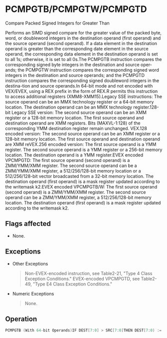 # PCMPGTB/PCMPGTW/PCMPGTD

Compare Packed Signed Integers for Greater Than

Performs an SIMD signed compare for the greater value of the packed byte, word, or doubleword integers in the destination operand (first operand) and the source operand (second operand).
If a data element in the destination operand is greater than the corresponding date element in the source operand, the corresponding data element in the destination operand is set to all 1s; otherwise, it is set to all 0s.The PCMPGTB instruction compares the corresponding signed byte integers in the destination and source oper-ands; the PCMPGTW instruction compares the corresponding signed word integers in the destination and source operands; and the PCMPGTD instruction compares the corresponding signed doubleword integers in the destina-tion and source operands.In 64-bit mode and not encoded with VEX/EVEX, using a REX prefix in the form of REX.R permits this instruction to access additional registers (XMM8-XMM15).Legacy SSE instructions: The source operand can be an MMX technology register or a 64-bit memory location.
The destination operand can be an MMX technology register.128-bit Legacy SSE version: The second source operand can be an XMM register or a 128-bit memory location.
The first source operand and destination operand are XMM registers.
Bits (MAXVL-1:128) of the corresponding YMM destination register remain unchanged.
VEX.128 encoded version: The second source operand can be an XMM register or a 128-bit memory location.
The first source operand and destination operand are XMM reVEX.256 encoded version: The first source operand is a YMM register.
The second source operand is a YMM register or a 256-bit memory location.
The destination operand is a YMM register.EVEX encoded VPCMPGTD: The first source operand (second operand) is a ZMM/YMM/XMM register.
The second source operand can be a ZMM/YMM/XMM register, a 512/256/128-bit memory location or a 512/256/128-bit vector broadcasted from a 32-bit memory location.
The destination operand (first operand) is a mask register updated according to the writemask k2.EVEX encoded VPCMPGTB/W: The first source operand (second operand) is a ZMM/YMM/XMM register.
The second source operand can be a ZMM/YMM/XMM register, a 512/256/128-bit memory location.
The destination operand (first operand) is a mask register updated according to the writemask k2.

## Flags affected

- None.

## Exceptions

- Other Exceptions
  > Non-EVEX-encoded instruction, see Table2-21, "Type 4 Class Exception Conditions."
  > EVEX-encoded VPCMPGTD, see Table2-49, "Type E4 Class Exception Conditions."
- Numeric Exceptions
  > None.

## Operation

```C
PCMPGTB (With 64-bit Operands)IF DEST[7:0] > SRC[7:0]THEN DEST[7:0) := FFH; ELSE DEST[7:0] := 0; FI;(* Continue comparison of 2nd through 7th bytes in DEST and SRC *)IF DEST[63:56] > SRC[63:56]THEN DEST[63:56] := FFH;ELSE DEST[63:56] := 0; FI;COMPARE_BYTES_GREATER (SRC1, SRC2)IF SRC1[7:0] > SRC2[7:0]THEN DEST[7:0] := FFH;ELSE DEST[7:0] := 0; FI;(* Continue comparison of 2nd through 15th bytes in SRC1 and SRC2 *)IF SRC1[127:120] > SRC2[127:120]THEN DEST[127:120] := FFH;ELSE DEST[127:120] := 0; FI;COMPARE_WORDS_GREATER (SRC1, SRC2)IF SRC1[15:0] > SRC2[15:0]THEN DEST[15:0] := FFFFH;ELSE DEST[15:0] := 0; FI;(* Continue comparison of 2nd through 7th 16-bit words in SRC1 and SRC2 *)IF SRC1[127:112] > SRC2[127:112]THEN DEST[127:112] := FFFFH;ELSE DEST[127:112] := 0; FI;COMPARE_DWORDS_GREATER (SRC1, SRC2)IF SRC1[31:0] > SRC2[31:0]THEN DEST[31:0] := FFFFFFFFH;ELSE DEST[31:0] := 0; FI;(* Continue comparison of 2nd through 3rd 32-bit dwords in SRC1 and SRC2 *)IF SRC1[127:96] > SRC2[127:96]THEN DEST[127:96] := FFFFFFFFH;ELSE DEST[127:96] := 0; FI;PCMPGTB (With 128-bit Operands)VPCMPGTB (VEX.128 Encoded Version)DEST[127:0] := COMPARE_BYTES_GREATER(SRC1,SRC2)DEST[MAXVL-1:128] := 0VPCMPGTB (VEX.256 Encoded Version)DEST[127:0] := COMPARE_BYTES_GREATER(SRC1[127:0],SRC2[127:0])DEST[255:128] := COMPARE_BYTES_GREATER(SRC1[255:128],SRC2[255:128])DEST[MAXVL-1:256] := 0VPCMPGTB (EVEX Encoded Versions)(KL, VL) = (16, 128), (32, 256), (64, 512)FOR j := 0 TO KL-1i := j * 8IF k2[j] OR *no writemask*THEN /* signed comparison */CMP := SRC1[i+7:i] > SRC2[i+7:i];IF CMP = TRUETHEN DEST[j] := 1;ELSE DEST[j] := 0; FI;ELSE DEST[j] := 0; zeroing-masking onlyFI;FI;ENDFORDEST[MAX_KL-1:KL] := 0PCMPGTW (With 64-bit Operands)IF DEST[15:0] > SRC[15:0] THEN DEST[15:0] := FFFFH;ELSE DEST[15:0] := 0; FI;(* Continue comparison of 2nd and 3rd words in DEST and SRC *)IF DEST[63:48] > SRC[63:48]THEN DEST[63:48] := FFFFH;ELSE DEST[63:48] := 0; FI;PCMPGTW (With 128-bit Operands)DEST[127:0] := COMPARE_WORDS_GREATER(DEST[127:0],SRC[127:0])DEST[MAXVL-1:128] (Unmodified)VPCMPGTW (VEX.128 Encoded Version)DEST[127:0] := COMPARE_WORDS_GREATER(SRC1,SRC2)DEST[MAXVL-1:128] := 0VPCMPGTW (VEX.256 Encoded Version)DEST[127:0] := COMPARE_WORDS_GREATER(SRC1[127:0],SRC2[127:0])DEST[255:128] := COMPARE_WORDS_GREVPCMPGTW (EVEX Encoded Versions)(KL, VL) = (8, 128), (16, 256), (32, 512)FOR j := 0 TO KL-1i := j * 16IF k2[j] OR *no writemask*THEN /* signed comparison */CMP := SRC1[i+15:i] > SRC2[i+15:i];IF CMP = TRUETHEN DEST[j] := 1;ELSE DEST[j] := 0; FI;ELSE DEST[j] := 0; zeroing-masking onlyFI;FI;ENDFORDEST[MAX_KL-1:KL] := 0PCMPGTD (With 64-bit Operands)IF DEST[31:0] > SRC[31:0]THEN DEST[31:0] := FFFFFFFFH; ELSE DEST[31:0] := 0; FI;IF DEST[63:32] > SRC[63:32]THEN DEST[63:32] := FFFFFFFFH;ELSE DEST[63:32] := 0; FI;PCMPGTD (With 128-bit Operands)DEST[127:0] := COMPARE_DWORDS_GREATER(DEST[127:0],SRC[127:0])DEST[MAXVL-1:128] (Unmodified)VPCMPGTD (VEX.128 Encoded Version)DEST[127:0] := COMPARE_DWORDS_GREATER(SRC1,SRC2)DEST[MAXVL-1:128] := 0VPCMPGTD (VEX.256 Encoded Version)DEST[127:0] := COMPARE_DWORDS_GREATER(SRC1[127:0],SRC2[127:0])DEST[255:128] := COMPARE_DWORDS_GREATER(SRC1[255:128],SRC2[255:128])DEST[MAXVL-1:256] := 0VPCMPGTD (EVEX Encoded Versions)(KL, VL) = (4, 128), (8, 256), (8, 512)FOR j := 0 TO KL-1i := j * 32IF k2[j] OR *no writemask*THEN /* signed comparison */IF (EVEX.b = 1) AND (SRC2 *is memory*)THEN CMP := SRC1[i+31:i] > SRC2[31:0];ELSE CMP := SRC1[i+31:i] > SRC2[i+31:i];FI;IF CMP = TRUETHEN DEST[j] := 1;ELSE DEST[j] := 0; FI;ELSE DEST[j] := 0; zeroing-masking onlyDEST[MAX_KL-1:KL] := 0Intel C/C++ Compiler Intrinsic EquivalentsVPCMPGTB __mmask64 _mm512_cmpgt_epi8_mask(__m512i a, __m512i b);VPCMPGTB __mmask64 _mm512_mask_cmpgt_epi8_mask(__mmask64 k, __m512i a, __m512i b);VPCMPGTB __mmask32 _mm256_cmpgt_epi8_mask(__m256i a, __m256i b);VPCMPGTB __mmask32 _mm256_mask_cmpgt_epi8_mask(__mmask32 k, __m256i a, __m256i b);VPCMPGTB __mmask16 _mm_cmpgt_epi8_mask(__m128i a, __m128i b);VPCMPGTB __mmask16 _mm_mask_cmpgt_epi8_mask(__mmask16 k, __m128i a, __m128i b);VPCMPGTD __mmask16 _mm512_cmpgt_epi32_mask(__m512i a, __m512i b);VPCMPGTD __mmask16 _mm512_mask_cmpgt_epi32_mask(__mmask16 k, __m512i a, __m512i b);VPCMPGTD __mmask8 _mm256_cmpgt_epi32_mask(__m256i a, __m256i b);VPCMPGTD __mmask8 _mm256_mask_cmpgt_epi32_mask(__mmask8 k, __m256i a, __m256i b);VPCMPGTD __mmask8 _mm_cmpgt_epi32_mask(__m128i a, __m128i b);VPCMPGTD __mmask8 _mm_mask_cmpgt_epi32_mask(__mmask8 k, __m128i a, __m128i b);VPCMPGTW __mmask32 _mm512_cmpgt_epi16_mask(__m512i a, __m512i b);VPCMPGTW __mmask32 _mm512_mask_cmpgt_epi16_mask(__mmask32 k, __m512i a, __m512i b);VPCMPGTW __mmask16 _mm256_cmpgt_epi16_mask(__m256i a, __m256i b);VPCMPGTW __mmask16 _mm256_mask_cmpgt_epi16_mask(__mmask16 k, __m256i a, __m256i b);VPCMPGTW __mmask8 _mm_cmpgt_epi16_mask(__m128i a, __m128i b);VPCMPGTW __mmask8 _mm_mask_cmpgt_epi16_mask(__mmask8 k, __m128i a, __m128i b);PCMPGTB __m64 _mm_cmpgt_pi8 (__m64 m1, __m64 m2)PCMPGTW __m64 _mm_cmpgt_pi16 (__m64 m1, __m64 m2)PCMPGTD __m64 _mm_cmpgt_pi32 (__m64 m1, __m64 m2)(V)PCMPGTB __m128i _mm_cmpgt_epi8 ( __m128i a, __m128i b)(V)PCMPGTW __m128i _mm_cmpgt_epi16 ( __m128i a, __m128i b)(V)DCMPGTD __m128i _mm_cmpgt_epi32 ( __m128i a, __m128i b)VPCMPGTB __m256i _mm256_cmpgt_epi8 ( __m256i a, __m256i b)VPCMPGTW __m256i _mm256_cmpgt_epi16 ( __m256i a, __m256i b)VPCMPGTD __m256i _mm256_cmpgt_epi32 ( __m256i a, __m256i b)
```
